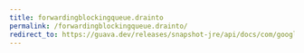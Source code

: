 ```yaml
---
title: forwardingblockingqueue.drainto
permalink: /forwardingblockingqueue.drainto/
redirect_to: https://guava.dev/releases/snapshot-jre/api/docs/com/google/common/util/concurrent/ForwardingBlockingQueue.html#drainTo-java.util.Collection-
---
```

